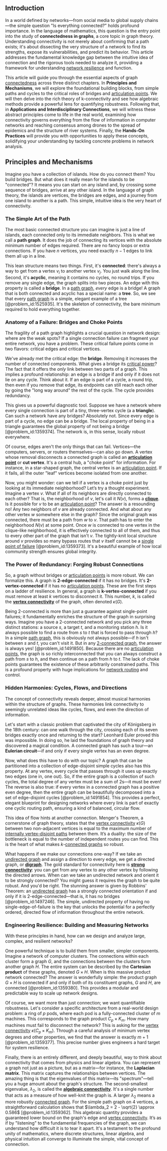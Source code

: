 ## Introduction
In a world defined by networks—from social media to global supply chains—the simple question "Is everything connected?" holds profound importance. In the language of mathematics, this question is the entry point into the study of **connectedness in graphs**, a core topic in graph theory. Understanding connectivity is not merely about confirming that a path exists; it's about dissecting the very structure of a network to find its strengths, expose its vulnerabilities, and predict its behavior. This article addresses the fundamental knowledge gap between the intuitive idea of connection and the rigorous tools needed to analyze it, providing a framework for understanding [network resilience](@article_id:265269) and function.

This article will guide you through the essential aspects of graph [connectedness](@article_id:141572) across three distinct chapters. In **Principles and Mechanisms**, we will explore the foundational building blocks, from simple paths and cycles to the critical roles of bridges and [articulation points](@article_id:636954). We will then delve into the rich theory of k-connectivity and see how algebraic methods provide a powerful lens for quantifying robustness. Following that, in **Applications and Interdisciplinary Connections**, we will witness these abstract principles come to life in the real world, examining how connectivity governs everything from the flow of information in computer networks and reaching consensus among drones to the spread of epidemics and the structure of river systems. Finally, the **Hands-On Practices** will provide you with opportunities to apply these concepts, solidifying your understanding by tackling concrete problems in network analysis.

## Principles and Mechanisms

Imagine you have a collection of islands. How do you connect them? You build bridges. But what does it really mean for the islands to be "connected"? It means you can start on any island and, by crossing some sequence of bridges, arrive at any other island. In the language of graph theory, the islands are vertices, the bridges are edges, and a journey from one island to another is a path. This simple, intuitive idea is the very heart of connectivity.

### The Simple Art of the Path

The most basic connected structure you can imagine is just a line of islands, each connected only to its immediate neighbors. This is what we call a **path graph**. It does the job of connecting its vertices with the absolute minimum number of edges required. There are no fancy loops or extra connections. If you have $n$ vertices, you need exactly $n-1$ edges to link them all up in a line.

This lean structure means two things. First, it's **connected**: there's always a way to get from a vertex $v_i$ to another vertex $v_j$. You just walk along the line. Second, it's **acyclic**, meaning it contains no cycles, no round trips. If you remove any single edge, the graph splits into two pieces. An edge with this property is called a **bridge**. In a [path graph](@article_id:274105), *every* edge is a bridge! A graph that is both connected and acyclic has a special name: a **tree**. So, we see that every [path graph](@article_id:274105) is a simple, elegant example of a tree [@problem_id:1525935]. It's the skeleton of connectivity, the bare minimum required to hold everything together.

### Anatomy of a Failure: Bridges and Choke Points

The fragility of a path graph highlights a crucial question in network design: where are the weak spots? If a single connection failure can fragment your entire network, you have a problem. These critical failure points come in two flavors: critical edges and critical vertices.

We've already met the critical edge: the **bridge**. Removing it increases the number of connected components. What gives a bridge its [critical power](@article_id:176377)? The fact that it offers the *only* link between two parts of a graph. This implies a profound relationship: an edge is a bridge if and only if it does not lie on any cycle. Think about it. If an edge is part of a cycle, a round trip, then even if you remove that edge, its endpoints can still reach each other by going the "long way around" the rest of the cycle. The cycle provides redundancy.

This gives us a powerful diagnostic tool. Suppose we have a network where every single connection is part of a tiny, three-vertex cycle (a a **triangle**). Can such a network have any bridges? Absolutely not. Since every edge is part of a cycle, no edge can be a bridge. The local property of being in a triangle guarantees the global property of not being a bridge [@problem_id:1359374]. The network is, in this sense, locally robust everywhere.

Of course, edges aren't the only things that can fail. Vertices—the computers, servers, or routers themselves—can also go down. A vertex whose removal disconnects a connected graph is called an **[articulation point](@article_id:264005)** or **cut vertex**. It's a central hub, a "choke point" for information. For instance, in a star-shaped graph, the central vertex is an [articulation point](@article_id:264005). If it fails, all the outer "leaf" vertices become isolated from one another.

Now, you might wonder: can we tell if a vertex is a choke point just by looking at its immediate neighborhood? Let’s try a thought experiment. Imagine a vertex $v$. What if all of its neighbors are directly connected to each other? That is, the neighborhood of $v$, let's call it $N(v)$, forms a **[clique](@article_id:275496)**. Is it possible for $v$ to be an [articulation point](@article_id:264005)? The answer is a resounding no! Any two neighbors of $v$ are already connected. And what about any other vertex $w$ somewhere else in the graph? Since the original graph was connected, there must be a path from $w$ to $v$. That path has to enter the neighborhood $N(v)$ at some point. Once $w$ is connected to one vertex in the clique-like neighborhood, it is effectively connected to all of them, and thus to every other part of the graph that isn't $v$. The tightly-knit local structure around $v$ provides so many bypass routes that $v$ itself cannot be a [single point of failure](@article_id:267015) [@problem_id:1359373]. It's a beautiful example of how local community strength ensures global integrity.

### The Power of Redundancy: Forging Robust Connections

So, a graph without bridges or [articulation points](@article_id:636954) is more robust. We can formalize this. A graph is **2-edge-connected** if it has no bridges. It's **2-vertex-connected** if it has no [articulation points](@article_id:636954). These are the first steps on a ladder of resilience. In general, a graph is **k-vertex-connected** if you must remove at least $k$ vertices to disconnect it. This number, $k$, is called the **[vertex connectivity](@article_id:271787)** of the graph, often denoted $\kappa(G)$.

Being 2-connected is more than just a guarantee against single-point failures; it fundamentally enriches the structure of the graph in surprising ways. Imagine you have a 2-connected network and you pick any three distinct stations: a source $s$, a target $t$, and a monitoring station $h$. Is it always possible to find a route from $s$ to $t$ that is forced to pass through $h$? In a simple [path graph](@article_id:274105), this is obviously not always possible—if $h$ isn't between $s$ and $t$, you can't visit it. But in any [2-connected graph](@article_id:265161), the answer is always yes! [@problem_id:1491850]. Because there are no [articulation points](@article_id:636954), the graph is so richly interconnected that you can always construct a path from $s$ to $h$, and then continue on a path from $h$ to $t$. The lack of choke points guarantees the existence of these arbitrarily constrained paths. This is a profound property with huge implications for [network routing](@article_id:272488) and control.

### Hidden Harmonies: Cycles, Flows, and Directions

The concept of connectivity reveals deeper, almost musical harmonies within the structure of graphs. These harmonies link connectivity to seemingly unrelated ideas like cycles, flows, and even the direction of information.

Let's start with a classic problem that captivated the city of Königsberg in the 18th century: can one walk through the city, crossing each of its seven bridges exactly once and returning to the start? Leonhard Euler proved this was impossible. In doing so, he laid the foundations of graph theory and discovered a magical condition. A connected graph has such a tour—an **Eulerian circuit**—if and only if every single vertex has an even degree.

Now, what does this have to do with our topic? A graph that can be partitioned into a collection of edge-disjoint simple cycles also has this property. At any vertex, every cycle that passes through it uses up exactly two edges (one in, one out). So, if the entire graph is a collection of such cycles, the total degree of any vertex must be a sum of 2s—it must be even! The reverse is also true: if every vertex in a connected graph has a positive even degree, then the entire graph can be beautifully decomposed into a set of edge-disjoint cycles [@problem_id:1491854]. This provides a perfect, elegant blueprint for designing networks where every link is part of exactly one cyclic routing path, ensuring a kind of balanced, circular flow.

This idea of flow hints at another connection. Menger's Theorem, a cornerstone of graph theory, states that the [vertex connectivity](@article_id:271787) $\kappa(G)$ between two non-adjacent vertices is equal to the maximum number of [internally vertex-disjoint paths](@article_id:270039) between them. It’s a duality: the size of the bottleneck is equal to the number of independent routes you can find. This is the heart of what makes $k$-[connected graphs](@article_id:264291) so robust.

What happens if we make our connections one-way? If we take an [undirected graph](@article_id:262541) and assign a direction to every edge, we get a directed graph, or **[digraph](@article_id:276465)**. The gold standard for connectivity here is **[strong connectivity](@article_id:272052)**: you can get from any vertex to any other vertex by following the directed arrows. When can we take an undirected network and orient it to be strongly connected? You might guess it requires the graph to be quite robust. And you'd be right. The stunning answer is given by Robbins' Theorem: an [undirected graph](@article_id:262541) has a strongly connected orientation if and only if it is 2-edge-connected—that is, it has no bridges [@problem_id:1497246]. The simple, undirected property of having no single-edge-of-failure is the key that unlocks the potential for a perfectly ordered, directed flow of information throughout the entire network.

### Engineering Resilience: Building and Measuring Networks

With these principles in hand, how can we design and analyze large, complex, and resilient networks?

One powerful technique is to build them from smaller, simpler components. Imagine a network of computer clusters. The connections within each cluster form a graph $G$, and the connections between the clusters form another graph $H$. The entire system can be described by the **Cartesian product** of these graphs, denoted $G \times H$. When is this massive product network connected? The answer is wonderfully simple: the product graph $G \times H$ is connected if and only if both of its constituent graphs, $G$ and $H$, are connected [@problem_id:1359380]. This provides a modular and predictable way to scale up network designs.

Of course, we want more than just connection; we want quantifiable robustness. Let's consider a specific architecture from a real-world design problem: a ring of $p$ pods, where each pod is a fully-connected cluster of $m$ machines. This corresponds to the graph product $C_p \times K_m$. How many machines must fail to disconnect the network? This is asking for the [vertex connectivity](@article_id:271787) $\kappa(C_p \times K_m)$. Through a careful analysis of minimum vertex degrees and other properties, we find that the answer is exactly $m+1$ [@problem_id:1359377]. This precise number gives engineers a hard target for system resilience.

Finally, there is an entirely different, and deeply beautiful, way to think about connectivity that comes from physics and linear algebra. You can represent a graph not just as a picture, but as a matrix—for instance, the **Laplacian matrix**. This matrix captures the relationships between vertices. The amazing thing is that the eigenvalues of this matrix—its "spectrum"—tell you a huge amount about the graph's structure. The second-smallest eigenvalue, $\lambda_2$, is called the **[algebraic connectivity](@article_id:152268)**. It's a single number that acts as a measure of how well-knit the graph is. A larger $\lambda_2$ means a more robustly [connected graph](@article_id:261237). For the simple path graph on 4 vertices, a straightforward calculation shows that $\lambda_2 = 2 - \sqrt{2} \approx 0.586$ [@problem_id:1359362]. This algebraic quantity provides a guaranteed lower bound on the graph's edge and [vertex connectivity](@article_id:271787). It’s as if by "listening" to the fundamental frequencies of the graph, we can understand how difficult it is to tear it apart. It's a testament to the profound unity of mathematics, where discrete structures, linear algebra, and physical intuition all converge to illuminate the simple, vital concept of connection.